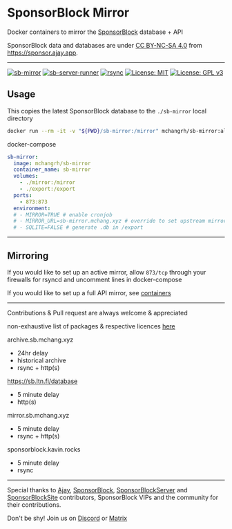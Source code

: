 # SponsorBlock Mirror
Docker containers to mirror the [SponsorBlock](https://sponsor.ajay.app) database + API

SponsorBlock data and databases are under [CC BY-NC-SA 4.0](https://creativecommons.org/licenses/by-nc-sa/4.0/) from https://sponsor.ajay.app.

---

[![sb-mirror](https://img.shields.io/docker/image-size/mchangrh/sb-mirror/alpine?label=sb-mirror)](https://hub.docker.com/r/mchangrh/sb-mirror)
[![sb-server-runner](https://img.shields.io/docker/image-size/mchangrh/sb-server-runner/latest?label=sb-server-runner)](https://hub.docker.com/r/mchangrh/sb-server-runner)
[![rsync](https://img.shields.io/docker/image-size/mchangrh/rsync/alpine?label=rsync)](https://hub.docker.com/r/mchangrh/rsync)
[![License: MIT](https://img.shields.io/badge/License-MIT-yellow.svg)](https://opensource.org/licenses/MIT)
[![License: GPL v3](https://img.shields.io/badge/License-GPLv3-blue.svg)](https://www.gnu.org/licenses/gpl-3.0)


## Usage
This copies the latest SponsorBlock database to the `./sb-mirror` local directory

```sh
docker run --rm -it -v "${PWD}/sb-mirror:/mirror" mchangrh/sb-mirror:alpine
```
docker-compose
```yml
sb-mirror:
  image: mchangrh/sb-mirror
  container_name: sb-mirror
  volumes:
    - ./mirror:/mirror
    - ./export:/export
  ports:
    - 873:873
  environment:
  # - MIRROR=TRUE # enable cronjob
  # - MIRROR_URL=sb-mirror.mchang.xyz # override to set upstream mirror 
  # - SQLITE=FALSE # generate .db in /export  
```
---
## Mirroring

If you would like to set up an active mirror, allow `873/tcp` through your firewalls for rsyncd and uncomment lines in docker-compose

If you would like to set up a full API mirror, see [containers](./docs/containers.md)

---

Contributions & Pull request are always welcome & appreciated

non-exhaustive list of packages & respective licences [here](./oss-attribution/attribution.md)

archive.sb.mchang.xyz
- 24hr delay
- historical archive
- rsync + http(s)

https://sb.ltn.fi/database
- 5 minute delay
- http(s)

mirror.sb.mchang.xyz
- 5 minute delay
- rsync + http(s)

sponsorblock.kavin.rocks
- 5 minute delay
- rsync

---

Special thanks to [Ajay](https://ajay.app/), [SponsorBlock](https://github.com/ajayyy/SponsorBlock/graphs/contributors), [SponsorBlockServer](https://github.com/ajayyy/SponsorBlockServer/graphs/contributors) and [SponsorBlockSite](https://github.com/ajayyy/SponsorBlockSite/graphs/contributors) contributors, SponsorBlock VIPs and the community for their contributions.

Don't be shy! Join us on [Discord](https://discord.gg/SponsorBlock) or [Matrix](https://matrix.to/#/#sponsor:ajay.app)
